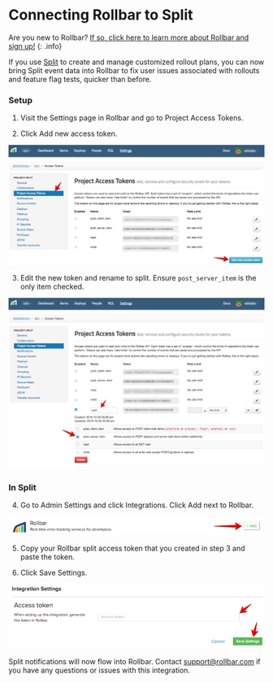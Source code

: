 # Connecting Rollbar to Split

Are you new to Rollbar?
[If so, click here to learn more about Rollbar and sign up!](https://rollbar.com/signup/)
{: .info}

If you use [Split](http://www.split.io) to create and manage customized rollout plans, you can now bring Split event data into Rollbar to fix user issues associated with rollouts and feature flag tests, quicker than before. 

### Setup
1. Visit the Settings page in Rollbar and go to Project Access Tokens.

2. Click Add new access token.

![](../images/tools/split/split1.png)

3. Edit the new token and rename to split. Ensure `post_server_item` is the only item checked.

![](../images/tools/split/split2.png)

### In Split
4. Go to Admin Settings and click Integrations. Click Add next to Rollbar.

![](../images/tools/split/split3.png)

5. Copy your Rollbar split access token that you created in step 3 and paste the token.

6. Click Save Settings. 

![](../images/tools/split/split4.png)

Split notifications will now flow into Rollbar. Contact support@rollbar.com if you have any questions or issues with this integration.

